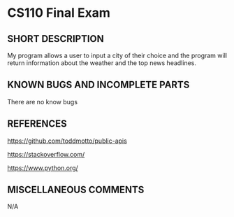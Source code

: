 # CS110 Final Exam

## SHORT DESCRIPTION 

My program allows a user to input a city of their choice and the program will return information about the weather and the top news headlines.

## KNOWN BUGS AND INCOMPLETE PARTS 
There are no know bugs

## REFERENCES

https://github.com/toddmotto/public-apis

https://stackoverflow.com/

https://www.python.org/

## MISCELLANEOUS COMMENTS

N/A